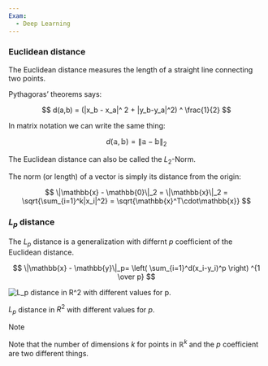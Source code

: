 ```yaml
---
Exam:
  - Deep Learning
---
```

### Euclidean distance

The Euclidean distance measures the length of a straight line connecting two points.

Pythagoras’ theorems says:

$$
d(a,b) = (|x_b - x_a|^ 2 + |y_b-y_a|^2) ^ \frac{1}{2}
$$

In matrix notation we can write the same thing:

$$
d(\mathbb{a}, \mathbb{b}) = \|\mathbb{a} - \mathbb{b}\|_2
$$

The Euclidean distance can also be called the $L_2$-Norm.

The norm (or length) of a vector is simply its distance from the origin:

$$
\|\mathbb{x} - \mathbb{0}\|_2 = \|\mathbb{x}\|_2 = \sqrt{\sum_{i=1}^k|x_i|^2} = \sqrt{\mathbb{x}^T\cdot\mathbb{x}}
$$

### $L_p$ distance

The $L_p$ distance is a generalization with differnt $p$ coefficient of the Euclidean distance.

$$
\|\mathbb{x} - \mathbb{y}\|_p=  \left( \sum_{i=1}^d(x_i-y_i)^p \right) ^{1 \over p}
$$

![$L_p$ distance in $R^2$ with different values for $p$.](Screenshot_2023-03-15_at_5.09.48_PM.jpeg)

$L_p$ distance in $R^2$ with different values for $p$.

>[!Note]
Note that the number of dimensions $k$ for points in $\mathbb{R}^k$ and the $p$ coefficient are two different things.
